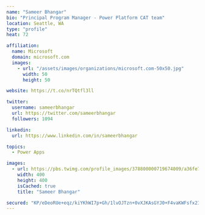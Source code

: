 ```yaml
---
name: "Sameer Bhangar"
bio: "Principal Program Manager - Power Platform CAT team"
location: Seattle, WA
type: "profile"
heat: 72

affiliation:
  name: Microsoft
  domain: microsoft.com
  images:
    - url: "/assets/images/organizations/microsoft.com-50x50.jpg"
      width: 50
      height: 50

website: https://t.co/nrTQtfl3ll

twitter:
  username: sameerbhangar
  url: https://twitter.com/sameerbhangar
  followers: 1094

linkedin:
  url: https://www.linkedin.com/in/sameerbhangar

topics:
  - Power Apps

images:
  - url: https://pbs.twimg.com/profile_images/378800000719674009/a36fe7ddfab1778b76e5793772e43798_400x400.jpeg
    width: 400
    height: 400
    isCached: true
    title: "Sameer Bhangar"

secured: "KP/eDeoRUe+eqz/kiYKhWI7p+Gh/1lvOJTzn+0vXJKAsGYJ0+F4vaKWFsfx2IUEDTv+dpjgpab68GZzIWZzCkDoI2pUSnc8Rc3+scqOSz8BtXNc5/dYt8XCJ7dI/ttbjQvi34EgPzV2hA9fhdGssh1LDcmkm4+CePl9xrxVZ1PHzB6PUtC+kaGS1W3nRSYVnsyuOJUqMsdOEX/RXfRxzl/7VuQaQJtgd05UCPUC7V8n0sYVD9i6E1heCI0W5s3hO2RRxRv+uYG/3QMOND8rsFmWCljGYd30aatBM/dtZSUQ2RULZNDl0B8sxzIqTQmOXhO0vYCJoZy3wL3InlDZfm7xMtI3nLAnuMj+xtgwwFvfZf5rWRqyXbGU/gUrqovW4D4d0s8it7rt02lgjTjqo9Tzd4Dv7eztPhz9dDWmNAWM=;RhzpI310Z4x6f+5QL7a59w=="
---
```



